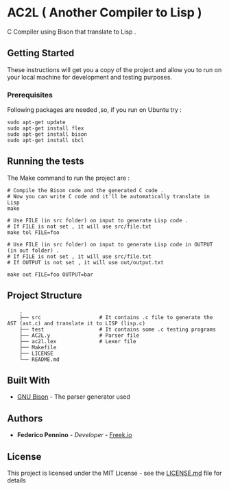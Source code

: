 # AC2L ( Another Compiler to Lisp )

C Compiler using Bison that translate to Lisp .

## Getting Started

These instructions will get you a copy of the project and allow you to run on your local machine for development and testing purposes.

### Prerequisites

Following packages are needed ,so, if you run on Ubuntu try :

```
sudo apt-get update
sudo apt-get install flex
sudo apt-get install bison
sudo apt-get install sbcl
```

## Running the tests

The Make command to run the project are :

```
# Compile the Bison code and the generated C code .
# Now you can write C code and it'll be automatically translate in Lisp
make

# Use FILE (in src folder) on input to generate Lisp code .
# If FILE is not set , it will use src/file.txt
make tol FILE=foo

# Use FILE (in src folder) on input to generate Lisp code in OUTPUT (in out folder) .
# If FILE is not set , it will use src/file.txt
# If OUTPUT is not set , it will use out/output.txt

make out FILE=foo OUTPUT=bar
```

## Project Structure


```
    .
    ├── src                   # It contains .c file to generate the AST (ast.c) and translate it to LISP (lisp.c)
    ├── test                  # It contains some .c testing programs
    ├── AC2L.y                # Parser file
    ├── ac2l.lex              # Lexer file
    ├── Makefile
    ├── LICENSE
    └── README.md
```


## Built With

* [GNU Bison](https://www.gnu.org/) - The parser generator used

## Authors

* **Federico Pennino** - *Developer* - [Freek.io](https://freek.io/)

## License

This project is licensed under the MIT License - see the [LICENSE.md](LICENSE.md) file for details
